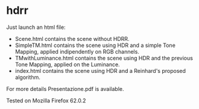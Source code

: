 # hdrr

Just launch an html file:
- Scene.html contains the scene without HDRR.
- SimpleTM.html contains the scene using HDR and a simple Tone Mapping, applied indipendently on RGB channels.
- TMwithLuminance.html contains the scene using HDR and the previous Tone Mapping, applied on the Luminance.
- index.html contains the scene using HDR and a Reinhard's proposed algorithm.

For more details Presentazione.pdf is available.

Tested on Mozilla Firefox 62.0.2
